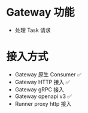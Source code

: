 
# Gateway 功能
- 处理 Task 请求

# 接入方式
- Gateway 原生 Consumer ✅
- Gateway HTTP 接入 ✅
- Gateway gRPC 接入
- Gateway openapi v3 ✅
- Runner proxy http 接入